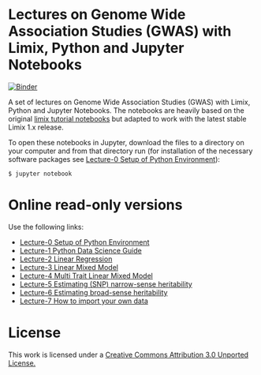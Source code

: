 Lectures on Genome Wide Association Studies (GWAS) with Limix, Python and Jupyter Notebooks
============================================

[![Binder](https://mybinder.org/badge_logo.svg)](https://mybinder.org/v2/gh/timeu/gwas-lecture/master)

A set of lectures on Genome Wide Association Studies (GWAS) with Limix, Python and Jupyter Notebooks. The notebooks are heavily based on the original [limix tutorial notebooks](http://nbviewer.ipython.org/github/limix/limix-tutorials/blob/master/index.ipynb) but adapted to work with the latest stable Limix 1.x release.

To open these notebooks in Jupyter, download the files to a directory on your computer and from that directory run (for installation of the necessary software packages see [Lecture-0 Setup of Python Environment](http://nbviewer.ipython.org/urls/raw.github.com/timeu/gwas-lecture/master/Lecture-0-Setup-of-Python-Environment.ipynb)):

    $ jupyter notebook


Online read-only versions
=========================

Use the following links:

* [Lecture-0 Setup of Python Environment](http://nbviewer.ipython.org/urls/raw.github.com/timeu/gwas-lecture/master/Lecture-0-Setup-of-Python-Environment.ipynb)
* [Lecture-1 Python Data Science Guide](http://nbviewer.ipython.org/urls/raw.github.com/timeu/gwas-lecture/master/Lecture-1-Python-Data-Science-Guide.ipynb)
* [Lecture-2 Linear Regression](http://nbviewer.ipython.org/urls/raw.github.com/timeu/gwas-lecture/master/Lecture-2-Linear-Regression.ipynb)
* [Lecture-3 Linear Mixed Model](http://nbviewer.ipython.org/urls/raw.github.com/timeu/gwas-lecture/master/Lecture-3-Linear-Mixed-Model.ipynb)
* [Lecture-4 Multi Trait Linear Mixed Model](http://nbviewer.ipython.org/urls/raw.github.com/timeu/gwas-lecture/master/Lecture-4-Multi-Trait-Linear-Mixed-Model.ipynb)
* [Lecture-5 Estimating (SNP) narrow-sense heritability](http://nbviewer.ipython.org/urls/raw.github.com/timeu/gwas-lecture/master/Lecture-5-SNPHeritability.ipynb)
* [Lecture-6 Estimating broad-sense heritability](http://nbviewer.ipython.org/urls/raw.github.com/timeu/gwas-lecture/master/Lecture-6-BroadSenseHeritability.ipynb)
* [Lecture-7 How to import your own data](http://nbviewer.ipython.org/urls/raw.github.com/timeu/gwas-lecture/master/Lecture-7-importing-data.ipynb)

License
=======

This work is licensed under a [Creative Commons Attribution 3.0 Unported License.](http://creativecommons.org/licenses/by/3.0/)
